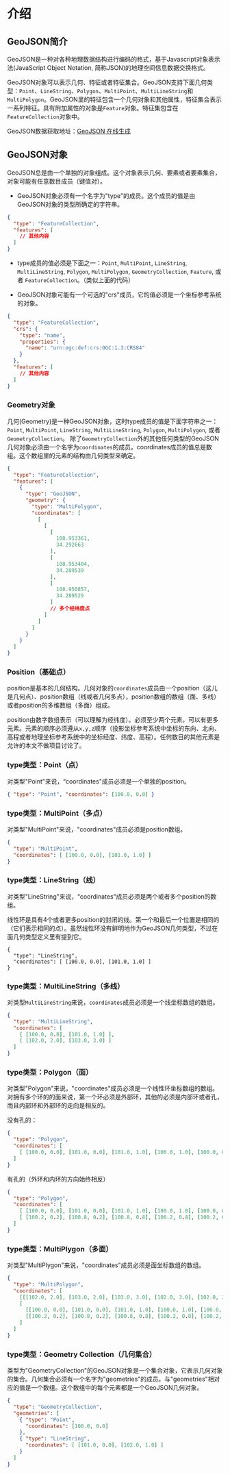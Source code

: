 # 介绍
## GeoJSON简介

GeoJSON是一种对各种地理数据结构进行编码的格式，基于Javascript对象表示法(JavaScript Object Notation, 简称JSON)的地理空间信息数据交换格式。

GeoJSON对象可以表示几何、特征或者特征集合。GeoJSON支持下面几何类型：`Point`、`LineString`、`Polygon`、`MultiPoint`、`MultiLineString`和`MultiPolygon`。GeoJSON里的特征包含一个几何对象和其他属性，特征集合表示一系列特征。具有附加属性的对象是`Feature`对象。特征集包含在`FeatureCollection`对象中。

GeoJSON数据获取地址：[GeoJSON 在线生成](http://datav.aliyun.com/portal/school/atlas/area_generator)

## GeoJSON对象

GeoJSON总是由一个单独的对象组成。这个对象表示几何、要素或者要素集合，对象可能有任意数目成员（键值对）。

- GeoJSON对象必须有一个名字为"type"的成员。这个成员的值是由GeoJSON对象的类型所确定的字符串。

```json
{
  "type": "FeatureCollection",
  "features": [
    // 其他内容
  ]
}
```

- type成员的值必须是下面之一：`Point`, `MultiPoint`, `LineString`, `MultiLineString`, `Polygon`, `MultiPolygon`, `GeometryCollection`, `Feature`, 或者 `FeatureCollection`。（类似上面的代码）

- GeoJSON对象可能有一个可选的"crs"成员，它的值必须是一个坐标参考系统的对象。

```json
{
  "type": "FeatureCollection",
  "crs": {
    "type": "name",
    "properties": {
      "name": "urn:ogc:def:crs:OGC:1.3:CRS84"
    }
  },
  "features": [
    // 其他内容
  ]
}
```

### Geometry对象
几何(Geometry)是一种GeoJSON对象，这时type成员的值是下面字符串之一：`Point`, `MultiPoint`, `LineString`, `MultiLineString`, `Polygon`, `MultiPolygon`, 或者`GeometryCollection`。 除了`GeometryCollection`外的其他任何类型的GeoJSON几何对象必须由一个名字为`coordinates`的成员。coordinates成员的值总是数组。这个数组里的元素的结构由几何类型来确定。

```json
{
  "type": "FeatureCollection",
  "features": [
    {
      "type": "GeoJSON",
      "geometry": {
        "type": "MultiPolygon",
        "coordinates": [
          [
            [
              [
                108.953361,
                34.292663
              ],
              [
                108.953404,
                34.289539
              ],
              [
                108.950857,
                34.289529
              ]
              // 多个经纬度点
            ]
          ]
        ]
      }
    }
  ]
}
```

### Position（基础点）
position是基本的几何结构。几何对象的`coordinates`成员由一个position（这儿是几何点）、position数组（线或者几何多点），position数组的数组（面、多线）或者position的多维数组（多面）组成。

position由数字数组表示（可以理解为经纬度）。必须至少两个元素，可以有更多元素。元素的顺序必须遵从`x,y,z`顺序（投影坐标参考系统中坐标的东向、北向、高程或者地理坐标参考系统中的坐标经度、纬度、高程）。任何数目的其他元素是允许的本文不做项目讨论了。

### type类型：Point（点）
对类型"Point"来说，“coordinates"成员必须是一个单独的position。
```json
{ "type": "Point", "coordinates": [100.0, 0.0] }
```

### type类型：MultiPoint（多点）
对类型"MultiPoint"来说，"coordinates"成员必须是position数组。
```json
{
  "type": "MultiPoint",
  "coordinates": [ [100.0, 0.0], [101.0, 1.0] ]
}
```

### type类型：LineString（线）
对类型"LineString"来说，“coordinates"成员必须是两个或者多个position的数组。

线性环是具有4个或者更多position的封闭的线。第一个和最后一个位置是相同的（它们表示相同的点）。虽然线性环没有鲜明地作为GeoJSON几何类型，不过在面几何类型定义里有提到它。
```
{
  "type": "LineString",
  "coordinates": [ [100.0, 0.0], [101.0, 1.0] ]
}
```

### type类型：MultiLineString（多线）
对类型`MultiLineString`来说，`coordinates`成员必须是一个线坐标数组的数组。

```json
{
  "type": "MultiLineString",
  "coordinates": [
    [ [100.0, 0.0], [101.0, 1.0] ],
    [ [102.0, 2.0], [103.0, 3.0] ]
  ]
}
```

### type类型：Polygon（面）
对类型"Polygon"来说，"coordinates"成员必须是一个线性环坐标数组的数组。对拥有多个环的的面来说，第一个环必须是外部环，其他的必须是内部环或者孔，而且内部环和外部环的走向是相反的。

没有孔的：
```json
{
  "type": "Polygon",
  "coordinates": [
    [ [100.0, 0.0], [101.0, 0.0], [101.0, 1.0], [100.0, 1.0], [100.0, 0.0] ]
  ]
}
```

有孔的（外环和内环的方向始终相反）
```json
{
  "type": "Polygon",
  "coordinates": [
    [ [100.0, 0.0], [101.0, 0.0], [101.0, 1.0], [100.0, 1.0], [100.0, 0.0] ],
    [ [100.2, 0.2], [100.8, 0.2], [100.8, 0.8], [100.2, 0.8], [100.2, 0.2] ]
  ]
}
```

### type类型：MultiPlygon（多面）
对类型"MultiPlygon"来说，"coordinates"成员必须是面坐标数组的数组。
```json
{
  "type": "MultiPolygon",
  "coordinates": [
    [[[102.0, 2.0], [103.0, 2.0], [103.0, 3.0], [102.0, 3.0], [102.0, 2.0]]],
    [
      [[100.0, 0.0], [101.0, 0.0], [101.0, 1.0], [100.0, 1.0], [100.0, 0.0]],
      [[100.2, 0.2], [100.8, 0.2], [100.8, 0.8], [100.2, 0.8], [100.2, 0.2]]
    ]
  ]
}
```

### type类型：Geometry Collection（几何集合）
类型为"GeometryCollection"的GeoJSON对象是一个集合对象，它表示几何对象的集合。几何集合必须有一个名字为"geometries"的成员。与"geometries"相对应的值是一个数组。这个数组中的每个元素都是一个GeoJSON几何对象。
```json
{
  "type": "GeometryCollection",
  "geometries": [
    { "type": "Point",
      "coordinates": [100.0, 0.0]
    },
    { "type": "LineString",
      "coordinates": [ [101.0, 0.0], [102.0, 1.0] ]
    }
  ]
}
```